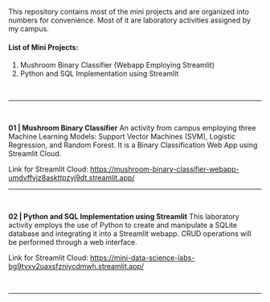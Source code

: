 This repository contains most of the mini projects and are organized into numbers for convenience. Most of it are laboratory activities assigned by my campus.

#### List of Mini Projects:
1. Mushroom Binary Classifier (Webapp Employing Streamlit)
2. Python and SQL Implementation using Streamlit

<br>

---  
<br>

**01 | Mushroom Binary Classifier**
An activity from campus employing three Machine Learning Models: Support Vector Machines (SVM), Logistic Regression, and Random Forest. It is a Binary Classification Web App using Streamlit Cloud.

Link for Streamlit Cloud: https://mushroom-binary-classifier-webapp-umdvffyjz8askttpzyj9dt.streamlit.app/

---   
<br>

**02 | Python and SQL Implementation using Streamlit**
This laboratory activity employs the use of Python to create and manipulate a SQLite database and integrating it into a Streamlit webapp. CRUD operations will be performed through a web interface.

Link for Streamlit Cloud: https://mini-data-science-labs-bg9tvxv2uaxsfznjycdmwh.streamlit.app/


<br>

---   
